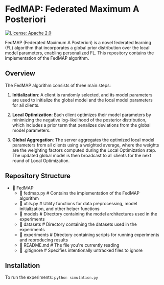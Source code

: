 # FedMAP: Federated Maximum A Posteriori

[![License: Apache 2.0](https://img.shields.io/badge/License-Apache_2.0-blue.svg)](https://www.apache.org/licenses/LICENSE-2.0)

FedMAP (Federated Maximum A Posteriori) is a novel federated learning (FL) algorithm that incorporates a global prior distribution over the local model parameters, enabling personalized FL. This repository contains the implementation of the FedMAP algorithm.

## Overview

The FedMAP algorithm consists of three main steps:

1. **Initialization**: A client is randomly selected, and its model parameters are used to initialize the global model and the local model parameters for all clients.

2. **Local Optimization**: Each client optimizes their model parameters by minimizing the negative log-likelihood of the posterior distribution, which includes a prior term that penalizes deviations from the global model parameters.

3. **Global Aggregation**: The server aggregates the optimized local model parameters from all clients using a weighted average, where the weights are the weighting factors computed during the Local Optimization step. The updated global model is then broadcast to all clients for the next round of Local Optimization.

## Repository Structure

- 📂 FedMAP
   - 📜 fedmap.py              # Contains the implementation of the FedMAP algorithm
   - 📜 utils.py               # Utility functions for data preprocessing, model initialization, and other helper functions
   - 📂 models                 # Directory containing the model architectures used in the experiments
   - 📂 datasets               # Directory containing the datasets used in the experiments
   - 📂 experiments            # Directory containing scripts for running experiments and reproducing results
   - 📜 README.md              # The file you're currently reading
   - 📜 .gitignore             # Specifies intentionally untracked files to ignore

## Installation

To run the experiments:
`python simulation.py`

